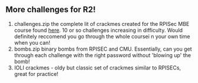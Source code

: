 ## More challenges for R2!

1. challenges.zip the complete lit of crackmes created for the RPISec MBE course found [here](http://security.cs.rpi.edu/courses/binexp-spring2015/). 10 or so challenges increasing in difficulty. Would definitely reccomend you go through the whole coursei n your own time when you can!
2. bombs.zip binary bombs from RPISEC and CMU. Essentially, can you get through each challenge with the right password without 'blowing up' the bomb!
3. IOLI crackmes - oldy but classic set of crackmes similar to RPISECs, great for practice!

